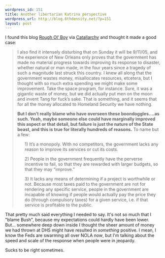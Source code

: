 ```yaml
--- 
wordpress_id: 151
title: Another libertarian Katrina perspective
wordpress_url: http://blog.6thdensity.net/?p=151
layout: post
---
```

<p>I found this blog <a href="http://rougholboy.com/?p=63">Rough Ol’ Boy</a> via <a href="http://catallarchy.net/blog/">Catallarchy</a> and thought it made a good case:<blockquote><p>I also find it intensely disturbing that on Sunday it will be 9/11/05, and the experience of New Orleans only proves that the government has made no material progress towards improving its response to disaster, whether natural or man made, in the four years since a tragedy of such a magnitude last struck this country. I knew all along that the government wastes money, misallocates resources, etcetera, but I thought with so much extra spending we might make some improvement. Take the space program, for instance. Sure, it was a gigantic waste of money, but we did actually put men on the moon and invent Tang for fuck’s sake. That is something, and it seems that for all the money allocated to Homeland Security we have nothing.</p><p><b>But I don’t really blame who have overseen these boondoggles….as such. Yeah, maybe someone else could have marginally improved this aspect or that detail, but failure is just the nature of the State beast, and this is true for literally hundreds of reasons.</b> To name but a few:</p><p><ul>1) It’s a monopoly. With no competitors, the government lacks any reason to improve its services or cut its costs.</ul><ul>2) People in the government frequently have the perverse incentive to fail, so that they are rewarded with larger budgets, so that they may “improve.”</ul><ul>3) It lacks any means of determining if a project is worthwhile or not. Because most taxes paid to the government are not for rendering any specific service, people in the government are incapable of knowing if people would actually pay the price they do (through compulsory taxes) for a given service, i.e. if that service is profitable to the public.</ul></p></blockquote>That pretty much said everything I needed to say.  It's not so much that I "blame Bush", because my expectations could hardly have been lower.  But... somewhere deep down inside I thought the sheer amount of money we had thrown at DHS might have resulted in <i>something</i> positive.  I mean, I know the Feds are swarming all over NOLA <i>now</i>, but I'm talking about the speed and scale of the response when people were in jeopardy.</p><p>Sucks to be right sometimes.</p>
